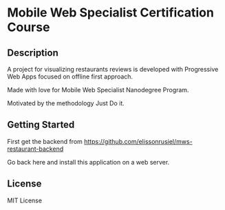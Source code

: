 # Mobile Web Specialist Certification Course

## Description

A project for visualizing restaurants reviews is developed with Progressive Web Apps focused on offline first approach.

Made with love for Mobile Web Specialist Nanodegree Program.

Motivated by the methodology Just Do it.

## Getting Started

First get the backend from https://github.com/elissonrusiel/mws-restaurant-backend

Go back here and install this application on a web server.


## License
MIT License